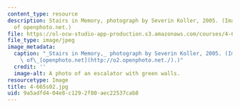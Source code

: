 ```yaml
---
content_type: resource
description: Stairs in Memory, photograph by Severin Koller, 2005. (Image courtesy
  of openphoto.net.)
file: https://ol-ocw-studio-app-production.s3.amazonaws.com/courses/4-665-contemporary-architecture-and-critical-debate-spring-2002/9a5adfd404e8c1292f80aec22537cab8_4-665s02.jpg
file_type: image/jpeg
image_metadata:
  caption: "_Stairs in Memory,_ photograph by Severin Koller, 2005. (Image courtesy\
    \ of\_[openphoto.net](http://o2.openphoto.net./).)"
  credit: ''
  image-alt: A photo of an escalator with green walls.
resourcetype: Image
title: 4-665s02.jpg
uid: 9a5adfd4-04e8-c129-2f80-aec22537cab8
---
```


